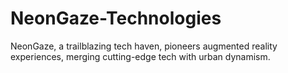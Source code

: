 # NeonGaze-Technologies
NeonGaze, a trailblazing tech haven, pioneers augmented reality experiences, merging cutting-edge tech with urban dynamism.
